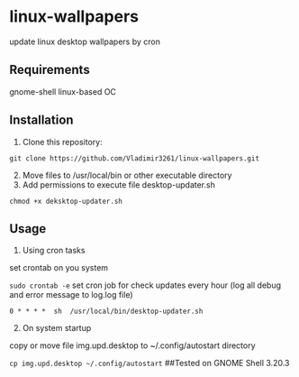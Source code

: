 # linux-wallpapers
update linux desktop wallpapers by cron
## Requirements
gnome-shell
linux-based OC
## Installation
1. Clone this repository:


``git clone https://github.com/Vladimir3261/linux-wallpapers.git``

2. Move files to /usr/local/bin or other executable directory
3. Add permissions to execute file desktop-updater.sh

``chmod +x deksktop-updater.sh``

## Usage
1. Using cron tasks

set crontab on you system


``sudo crontab -e``
set cron job for check updates every hour (log all debug and error message to log.log file)


``0 * * * *  sh  /usr/local/bin/desktop-updater.sh``

2. On system startup

copy or move file img.upd.desktop to ~/.config/autostart directory


``cp img.upd.desktop ~/.config/autostart``
##Tested on GNOME Shell 3.20.3